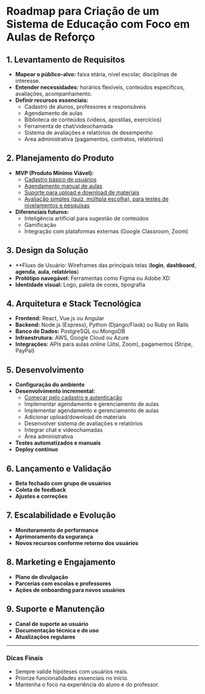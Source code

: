 # Roadmap para Criação de um Sistema de Educação com Foco em Aulas de Reforço

## 1. Levantamento de Requisitos

- **Mapear o público-alvo:** faixa etária, nível escolar, disciplinas de interesse.
- **Entender necessidades:** horários flexíveis, conteúdos específicos, avaliações, acompanhamento.
- **Definir recursos essenciais:**
  - Cadastro de alunos, professores e responsáveis
  - Agendamento de aulas
  - Biblioteca de conteúdos (vídeos, apostilas, exercícios)
  - Ferramenta de chat/videochamada
  - Sistema de avaliações e relatórios de desempenho
  - Área administrativa (pagamentos, contratos, relatórios)

## 2. Planejamento do Produto

- **MVP (Produto Mínimo Viável):**
  - [Cadastro básico de usuários](https://github.com/git-GMHammes/conquista/blob/main/Doc/cadastro_autenticacao.md)
  - [Agendamento manual de aulas](https://github.com/git-GMHammes/conquista/blob/main/Doc/agendamento.md)
  - [Suporte para upload e download de materiais](https://github.com/git-GMHammes/conquista/blob/main/Doc/upload_download_materiais.md)
  - [Avaliação simples (quiz, múltipla escolha), para testes de nivelamentos e pesquisas](https://github.com/git-GMHammes/conquista/blob/main/Doc/avaliacao_simples.md)
- **Diferenciais futuros:**
  - Inteligência artificial para sugestão de conteúdos
  - Gamificação
  - Integração com plataformas externas (Google Classroom, Zoom)

## 3. Design da Solução

- **Fluxo de Usuário: Wireframes das principais telas (**login**, **dashboard**, **agenda**, **aula**, **relatórios**)
- **Protótipo navegável:** Ferramentas como Figma ou Adobe XD
- **Identidade visual:** Logo, paleta de cores, tipografia

## 4. Arquitetura e Stack Tecnológica

- **Frontend:** React, Vue.js ou Angular
- **Backend:** Node.js (Express), Python (Django/Flask) ou Ruby on Rails
- **Banco de Dados:** PostgreSQL ou MongoDB
- **Infraestrutura:** AWS, Google Cloud ou Azure
- **Integrações:** APIs para aulas online (Jitsi, Zoom), pagamentos (Stripe, PayPal)

## 5. Desenvolvimento

- **Configuração do ambiente**
- **Desenvolvimento incremental:**
  - [Começar pelo cadastro e autenticação](https://github.com/git-GMHammes/conquista/blob/main/Doc/cadastro_autenticacao.md)
  - Implementar agendamento e gerenciamento de aulas
  - Implementar agendamento e gerenciamento de aulas
  - Adicionar upload/download de materiais
  - Desenvolver sistema de avaliações e relatórios
  - Integrar chat e videochamadas
  - Área administrativa
- **Testes automatizados e manuais**
- **Deploy contínuo**

## 6. Lançamento e Validação

- **Beta fechado com grupo de usuários**
- **Coleta de feedback**
- **Ajustes e correções**

## 7. Escalabilidade e Evolução

- **Monitoramento de performance**
- **Aprimoramento da segurança**
- **Novos recursos conforme retorno dos usuários**

## 8. Marketing e Engajamento

- **Plano de divulgação**
- **Parcerias com escolas e professores**
- **Ações de onboarding para novos usuários**

## 9. Suporte e Manutenção

- **Canal de suporte ao usuário**
- **Documentação técnica e de uso**
- **Atualizações regulares**

---

### Dicas Finais

- Sempre valide hipóteses com usuários reais.
- Priorize funcionalidades essenciais no início.
- Mantenha o foco na experiência do aluno e do professor.
